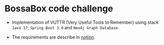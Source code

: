 # BossaBox code challenge

* Implementation of VUTTR (Very Useful Tools to Remember) using stack
  `Java 17`, `Spring Boot 3.0` and `Neo4j Graph Database`.

* The requirements are describe in [notion](https://www.notion.so/Back-end-0b2c45f1a00e4a849eefe3b1d57f23c6).


